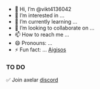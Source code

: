 - 👋 Hi, I’m @vikt4136042
- 👀 I’m interested in ...
- 🌱 I’m currently learning ...
- 💞️ I’m looking to collaborate on ...
- 📫 How to reach me ...
- 😄 Pronouns: ...
- ⚡ Fun fact: ...
[Aigisos](https://quest.intract.io/quest/6764267cb4c9cfdac86ec3e7)
<!---
vikt4136042/vikt4136042 is a ✨ special ✨ repository because its `README.md` (this file) appears on your GitHub profile.
You can click the Preview link to take a look at your changes.
--->
### TO DO

✅ Join axelar [discord](https://discord.gg/axelar)
